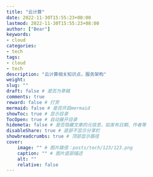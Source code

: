 ```yaml
---
title: "云计算"
date: 2022-11-30T15:55:23+08:00
lastmod: 2022-11-30T15:55:23+08:00
author: ["Bear"]
keywords: 
- cloud
categories: 
- tech
tags: 
- cloud
- tech
description: "云计算相关知识点，服务架构"
weight:
slug: ""
draft: false # 是否为草稿
comments: true
reward: false # 打赏
mermaid: false # 是否开启mermaid
showToc: true # 显示目录
TocOpen: true # 自动展开目录
hidemeta: false # 是否隐藏文章的元信息，如发布日期、作者等
disableShare: true # 底部不显示分享栏
showbreadcrumbs: true # 顶部显示路径
cover:
    image: "" # 图片路径：posts/tech/123/123.png
    caption: "" # 图片底部描述
    alt: ""
    relative: false
---
```


